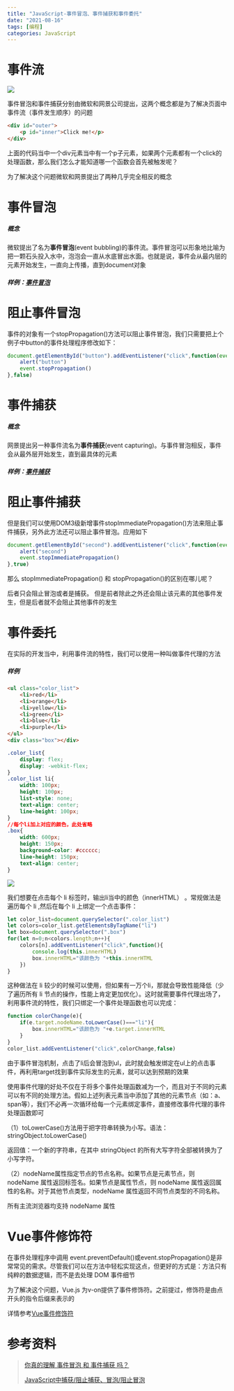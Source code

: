 ```yaml
---
title: "JavaScript-事件冒泡、事件捕获和事件委托"
date: "2021-08-16"
tags: [编程]
categories: JavaScript
---
```


# 事件流

![](/img/JavaScript-事件冒泡、事件捕获和事件委托/事件流.png)

事件冒泡和事件捕获分别由微软和网景公司提出，这两个概念都是为了解决页面中事件流（事件发生顺序）的问题

```html
<div id="outer">
    <p id="inner">Click me!</p>
</div>
```

上面的代码当中一个div元素当中有一个p子元素，如果两个元素都有一个click的处理函数，那么我们怎么才能知道哪一个函数会首先被触发呢？

为了解决这个问题微软和网景提出了两种几乎完全相反的概念

# 事件冒泡

##### 概念

微软提出了名为**事件冒泡**(event bubbling)的事件流。事件冒泡可以形象地比喻为把一颗石头投入水中，泡泡会一直从水底冒出水面。也就是说，事件会从最内层的元素开始发生，一直向上传播，直到document对象

##### 样例：[事件冒泡](https://codepen.io/damuwangs/pen/wveBZgG?editors=1000)

# 阻止事件冒泡

事件的对象有一个stopPropagation()方法可以阻止事件冒泡，我们只需要把上个例子中button的事件处理程序修改如下：

```js
document.getElementById("button").addEventListener("click",function(event){
	alert("button")
	event.stopPropagation()
},false)
```



# 事件捕获

##### 概念

网景提出另一种事件流名为**事件捕获**(event capturing)。与事件冒泡相反，事件会从最外层开始发生，直到最具体的元素

##### 样例：[事件捕获](https://codepen.io/damuwangs/pen/OJgPGxN)

# 阻止事件捕获

但是我们可以使用DOM3级新增事件stopImmediatePropagation()方法来阻止事件捕获，另外此方法还可以阻止事件冒泡。应用如下

```js
document.getElementById("second").addEventListener("click",function(event){
    alert("second")
    event.stopImmediatePropagation()
},true)
```

那么 stopImmediatePropagation() 和 stopPropagation()的区别在哪儿呢？

后者只会阻止冒泡或者是捕获。 但是前者除此之外还会阻止该元素的其他事件发生，但是后者就不会阻止其他事件的发生

# 事件委托

在实际的开发当中，利用事件流的特性，我们可以使用一种叫做事件代理的方法

##### 样例

```html
<ul class="color_list">        
    <li>red</li>        
    <li>orange</li>        
    <li>yellow</li>        
    <li>green</li>        
    <li>blue</li>        
    <li>purple</li>    
</ul>
<div class="box"></div>
```

```css
.color_list{            
    display: flex;            
    display: -webkit-flex;        
}        
.color_list li{            
    width: 100px;            
    height: 100px;            
    list-style: none;            
    text-align: center;            
    line-height: 100px;        
}
//每个li加上对应的颜色，此处省略
.box{            
    width: 600px;            
    height: 150px;            
    background-color: #cccccc;            
    line-height: 150px;            
    text-align: center;        
}

```

![](/img/JavaScript-事件冒泡、事件捕获和事件委托/事件代理.png)

我们想要在点击每个 li 标签时，输出li当中的颜色（innerHTML） 。常规做法是遍历每个 li ,然后在每个 li 上绑定一个点击事件：

```js
let color_list=document.querySelector(".color_list")     
let colors=color_list.getElementsByTagName("li")         
let box=document.querySelector(".box")     
for(let n=0;n<colors.length;n++){                
    colors[n].addEventListener("click",function(){                    
        console.log(this.innerHTML)                    
        box.innerHTML="该颜色为 "+this.innerHTML         
    })            
}
```

这种做法在 li 较少的时候可以使用，但如果有一万个li，那就会导致性能降低（少了遍历所有 li 节点的操作，性能上肯定更加优化）。这时就需要事件代理出场了，利用事件流的特性，我们只绑定一个事件处理函数也可以完成：

```js
function colorChange(e){                   
    if(e.target.nodeName.toLowerCase()==="li"){                    
        box.innerHTML="该颜色为 "+e.target.innerHTML          
    }                            
}            
color_list.addEventListener("click",colorChange,false)
```

由于事件冒泡机制，点击了li后会冒泡到ul，此时就会触发绑定在ul上的点击事件，再利用target找到事件实际发生的元素，就可以达到预期的效果

使用事件代理的好处不仅在于将多个事件处理函数减为一个，而且对于不同的元素可以有不同的处理方法。假如上述列表元素当中添加了其他的元素节点（如：a、span等），我们不必再一次循环给每一个元素绑定事件，直接修改事件代理的事件处理函数即可

（1）toLowerCase()方法用于把字符串转换为小写。语法：stringObject.toLowerCase()

返回值：一个新的字符串，在其中 stringObject 的所有大写字符全部被转换为了小写字符。

（2）nodeName属性指定节点的节点名称。如果节点是元素节点，则 nodeName 属性返回标签名。如果节点是属性节点，则 nodeName 属性返回属性的名称。对于其他节点类型，nodeName 属性返回不同节点类型的不同名称。

所有主流浏览器均支持 nodeName 属性

# Vue事件修饰符

在事件处理程序中调用 event.preventDefault()或event.stopPropagation()是非常常见的需求。尽管我们可以在方法中轻松实现这点，但更好的方式是：方法只有纯粹的数据逻辑，而不是去处理 DOM 事件细节

为了解决这个问题，Vue.js 为v-on提供了事件修饰符。之前提过，修饰符是由点开头的指令后缀来表示的

详情参考[Vue事件修饰符](https://cn.vuejs.org/v2/guide/events.html#事件修饰符)

# 参考资料

> [你真的理解 事件冒泡 和 事件捕获 吗？](https://juejin.cn/post/6844903834075021326#heading-5)
>
> [JavaScript中捕获/阻止捕获、冒泡/阻止冒泡](https://www.cnblogs.com/zhuzhenwei918/p/6139880.html)

